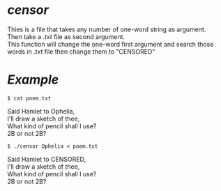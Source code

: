 # *censor*
Thies is a file that takes any number of one-word string as argument.<br>
Then take a _.txt_ file as second argument.<br>
This function will change the one-word first argument and search those words in .txt file then change them to "CENSORED"<br>
# *Example*
```
$ cat poem.txt
```
Said Hamlet to Ophelia,<br>
I'll draw a sketch of thee,<br>
What kind of pencil shall I use?<br>
2B or not 2B?<br>
```
$ ./censor Ophelia < poem.txt
```
Said Hamlet to CENSORED,<br>
I'll draw a sketch of thee,<br>
What kind of pencil shall I use?<br>
2B or not 2B?<br>
